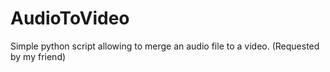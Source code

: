 # AudioToVideo
Simple python script allowing to merge an audio file to a video. (Requested by my friend)
